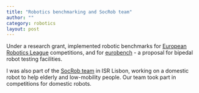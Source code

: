 ```yaml
---
title: "Robotics benchmarking and SocRob team"
author: ""
category: robotics
layout: post
---
```


Under a research grant, implemented robotic benchmarks for [European Robotics League](https://eu-robotics.net/eurobotics/activities/european-robotics-league/) competitions, and for [eurobench](https://eurobench2020.eu/) - a proposal for bipedal robot testing facilities.

I was also part of the [SocRob team](https://irsgroup.isr.tecnico.ulisboa.pt/socrob/) in ISR Lisbon, working on a domestic robot to help elderly and low-mobility people. Our team took part in competitions for domestic robots.